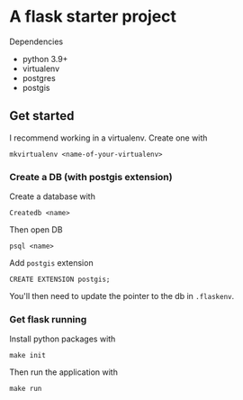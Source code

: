 # A flask starter project

Dependencies

* python 3.9+
* virtualenv
* postgres
* postgis

## Get started

I recommend working in a virtualenv. Create one with

```
mkvirtualenv <name-of-your-virtualenv>
```

### Create a DB (with postgis extension)

Create a database with

```
Createdb <name>
```

Then open DB

```
psql <name>
```

Add `postgis` extension

```
CREATE EXTENSION postgis;
```

You'll then need to update the pointer to the db in `.flaskenv`.

### Get flask running

Install python packages with

```
make init
```

Then run the application with

```
make run
```
